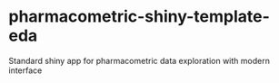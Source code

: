 # pharmacometric-shiny-template-eda
Standard shiny app for pharmacometric data exploration with modern interface

